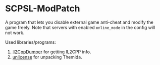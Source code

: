 # SCPSL-ModPatch
A program that lets you disable external game anti-cheat and modify the game freely. Note that servers with enabled `online_mode` in the config will not work.

Used libraries/programs:
1) [Il2CppDumper](https://github.com/Perfare/Il2CppDumper) for getting IL2CPP info.
2) [unlicense](https://github.com/ergrelet/unlicense) for unpacking Themida.

